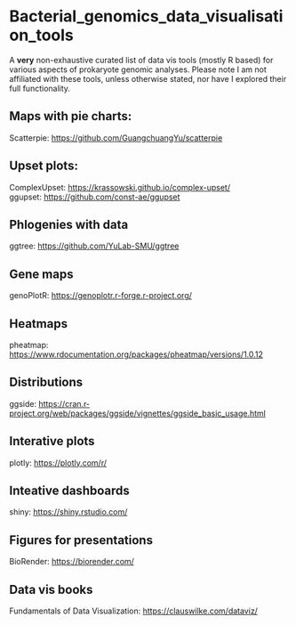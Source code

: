 # Bacterial_genomics_data_visualisation_tools
A **very** non-exhaustive curated list of data vis tools (mostly R based) for various aspects of prokaryote genomic analyses. Please note I am not affiliated with these tools, unless otherwise stated, nor have I explored their full functionality.

## Maps with pie charts:
Scatterpie: https://github.com/GuangchuangYu/scatterpie

## Upset plots:
ComplexUpset: https://krassowski.github.io/complex-upset/  
ggupset: https://github.com/const-ae/ggupset   

## Phlogenies with data
ggtree: https://github.com/YuLab-SMU/ggtree  

## Gene maps
genoPlotR: https://genoplotr.r-forge.r-project.org/  

## Heatmaps
pheatmap: https://www.rdocumentation.org/packages/pheatmap/versions/1.0.12 

## Distributions
ggside: https://cran.r-project.org/web/packages/ggside/vignettes/ggside_basic_usage.html


## Interative plots
plotly: https://plotly.com/r/   

## Inteative dashboards
shiny: https://shiny.rstudio.com/  

## Figures for presentations
BioRender: https://biorender.com/  

## Data vis books
Fundamentals of Data Visualization: https://clauswilke.com/dataviz/
